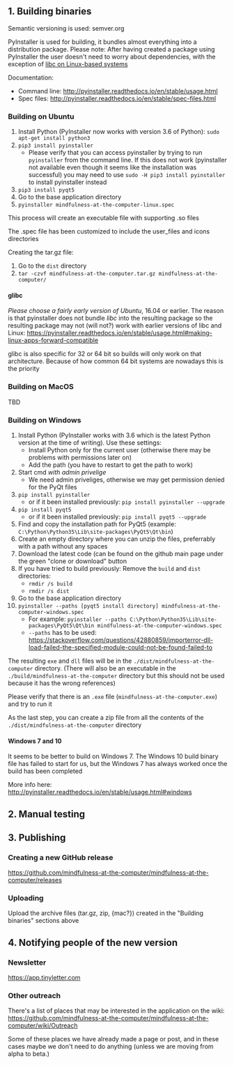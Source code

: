 ## 1. Building binaries

Semantic versioning is used: semver.org

PyInstaller is used for building, it bundles almost everything into a distribution package. Please note: After having created a package using PyInstaller the user doesn't need to worry about dependencies, with the exception of [libc on Linux-based systems](https://pyinstaller.readthedocs.io/en/stable/usage.html#making-linux-apps-forward-compatible)

Documentation:
* Command line: http://pyinstaller.readthedocs.io/en/stable/usage.html
* Spec files: http://pyinstaller.readthedocs.io/en/stable/spec-files.html


### Building on Ubuntu

1. Install Python (PyInstaller now works with version 3.6 of Python): `sudo apt-get install python3`
2. `pip3 install pyinstaller`
   * Please verify that you can access pyinstaller by trying to run `pyinstaller` from the command line. If this does not work (pyinstaller not available even though it seems like the installation was successful) you may need to use `sudo -H pip3 install pyinstaller` to install pyinstaller instead
3. `pip3 install pyqt5`
3. Go to the base application directory
4. `pyinstaller mindfulness-at-the-computer-linux.spec`

This process will create an executable file with supporting .so files

The .spec file has been customized to include the user_files and icons directories

Creating the tar.gz file:
1. Go to the `dist` directory
2. `tar -czvf mindfulness-at-the-computer.tar.gz mindfulness-at-the-computer/`

#### glibc

*Please choose a fairly early version of Ubuntu*, 16.04 or earlier. The reason is that pyinstaller does not bundle *libc* into the resulting package so the resulting package may not (will not?) work with earlier versions of libc and Linux:
https://pyinstaller.readthedocs.io/en/stable/usage.html#making-linux-apps-forward-compatible

glibc is also specific for 32 or 64 bit so builds will only work on that architecture. Because of how common 64 bit systems are nowadays this is the priority


### Building on MacOS

TBD

### Building on Windows

1. Install Python (PyInstaller works with 3.6 which is the latest Python version at the time of writing). Use these settings:
   * Install Python only for the current user (otherwise there may be problems with permissions later on)
   * Add the path (you have to restart to get the path to work)
2. Start cmd *with admin privelige*
   * We need admin priveliges, otherwise we may get permission denied for the PyQt files
3. `pip install pyinstaller`
   * or if it been installed previously: `pip install pyinstaller --upgrade`
4. `pip install pyqt5`
   * or if it been installed previously: `pip install pyqt5 --upgrade`
5. Find and copy the installation path for PyQt5 (example: `C:\Python\Python35\Lib\site-packages\PyQt5\Qt\bin`)
6. Create an empty directory where you can unzip the files, preferrably with a path without any spaces
7. Download the latest code (can be found on the github main page under the green "clone or download" button
8. If you have tried to build previously: Remove the `build` and `dist` directories:
   * `rmdir /s build`
   * `rmdir /s dist`
9. Go to the base application directory
10. `pyinstaller --paths [pyqt5 install directory] mindfulness-at-the-computer-windows.spec`
    * For example: `pyinstaller --paths C:\Python\Python35\Lib\site-packages\PyQt5\Qt\bin mindfulness-at-the-computer-windows.spec`
    * `--paths` has to be used: https://stackoverflow.com/questions/42880859/importerror-dll-load-failed-the-specified-module-could-not-be-found-failed-to

The resulting `exe` and `dll` files will be in the `./dist/mindfulness-at-the-computer` directory. (There will also be an executable in the `./build/mindfulness-at-the-computer` directory but this should not be used because it has the wrong references)

Please verify that there is an `.exe` file (`mindfulness-at-the-computer.exe`) and try to run it

As the last step, you can create a zip file from all the contents of the `./dist/mindfulness-at-the-computer` directory

#### Windows 7 and 10

It seems to be better to build on Windows 7. The Windows 10 build binary file has failed to start for us, but the Windows 7 has always worked once the build has been completed

More info here: http://pyinstaller.readthedocs.io/en/stable/usage.html#windows


## 2. Manual testing



## 3. Publishing

### Creating a new GitHub release

https://github.com/mindfulness-at-the-computer/mindfulness-at-the-computer/releases

### Uploading

Upload the archive files (tar.gz, zip, {mac?}) created in the "Building binaries" sections above


## 4. Notifying people of the new version

### Newsletter

https://app.tinyletter.com

### Other outreach

There's a list of places that may be interested in the application on the wiki:
https://github.com/mindfulness-at-the-computer/mindfulness-at-the-computer/wiki/Outreach

Some of these places we have already made a page or post, and in these cases maybe we don't need to do anything (unless we are moving from alpha to beta.)

